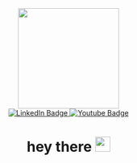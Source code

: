 <div align="center">

<div id="header">
  <img src="https://media.giphy.com/media/l0HlNaQ6gWfllcjDO/giphy.gif" width="200"/>
</div>

<div id="badges">
  <a href="https://www.linkedin.com/in/valiantsin-konopatsky/">
    <img src="https://img.shields.io/badge/LinkedIn-blue?style=for-the-badge&logo=linkedin&logoColor=white" alt="LinkedIn Badge"/>
  </a>
  <a href="https://www.youtube.com/channel/UC94FO8WjV346xidJ2_xRLQA/featured">
    <img src="https://img.shields.io/badge/YouTube-red?style=for-the-badge&logo=youtube&logoColor=white" alt="Youtube Badge"/>
  </a>
</div>

<img src="https://komarev.com/ghpvc/?username=ValentinBrest&style=flat-square&color=blue" alt=""/>
  
  <h1>
  hey there
  <img src="https://media.giphy.com/media/hvRJCLFzcasrR4ia7z/giphy.gif" width="30px"/>
</h1>
</div>
